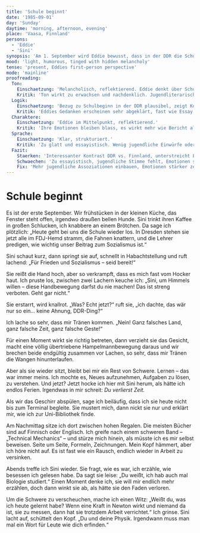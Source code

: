 ```yaml
---
title: 'Schule beginnt'
date: '1985-09-01'
day: 'Sunday'
daytime: 'morning, afternoon, evening'
place: 'Vaasa, Finnland'
persons:
  - 'Eddie'
  - 'Sini'
synopsis: 'Am 1. September wird Eddie bewusst, dass in der DDR die Schule wieder beginnt. Beim Frühstück erzählt sie Sini davon, die den FDJ-Gruß auf komische Weise nachmacht. Eddie lacht, wird aber auch schwermütig, weil sie das Lernen vermisst. Statt Sini zum Terminal zu begleiten, geht sie in die Uni-Bibliothek von Vaasa, liest besessen ein englisches Buch über Technische Mechanik und macht am Abend einen Witz, um die Schwere zu vertreiben. Sini erwähnt beiläufig, dass sie einmal Biologie studiert hat, spricht darüber aber nicht weiter.'
mood: 'light, humorous, tinged with hidden melancholy'
tense: 'present, Eddies first-person perspective'
mode: 'mainline'
proofreading:
  Ton:
    Einschaetzung: 'Melancholisch, reflektierend. Eddie denkt über Schule und Lernen nach.'
    Kritik: 'Ton wirkt zu erwachsen und nachdenklich. Jugendliterarische Direktheit fehlt stellenweise.'
  Logik:
    Einschaetzung: 'Bezug zu Schulbeginn in der DDR plausibel, zeigt Kontrast zu Eddies Lage.'
    Kritik: 'Eddies Gedanken erscheinen sehr abgeklärt, fast wie Essay. Weniger naive oder jugendliche Perspektive als erwartet.'
  Charaktere:
    Einschaetzung: 'Eddie im Mittelpunkt, reflektierend.'
    Kritik: 'Ihre Emotionen bleiben blass, es wirkt mehr wie Bericht als innere Anteilnahme. Sini bleibt Randfigur.'
  Sprache:
    Einschaetzung: 'Klar, strukturiert.'
    Kritik: 'Zu glatt und essayistisch. Wenig jugendliche Einwürfe oder spontane Assoziationen.'
  Fazit:
    Staerken: 'Interessanter Kontrast DDR vs. Finnland, unterstreicht Eddies Verlust.'
    Schwaechen: 'Zu essayistisch, jugendliche Stimme fehlt, Emotionen schwach.'
    Fix: 'Mehr jugendliche Assoziationen einbauen, Emotionen stärker zeigen, Sprache weniger glatt machen.'
---
```


# Schule beginnt

Es ist der erste September. Wir frühstücken in der kleinen Küche, das Fenster
steht offen, irgendwo draußen bellen Hunde. Sini trinkt ihren Kaffee in großen
Schlucken, ich knabbere an einem Brötchen. Da sage ich plötzlich: „Heute geht
bei uns die Schule wieder los. In Dresden stehen sie jetzt alle im FDJ-Hemd
stramm, die Fahnen knattern, und die Lehrer predigen, wie wichtig unser Beitrag
zum Sozialismus ist.“

Sini schaut kurz, dann springt sie auf, schnellt in Habachtstellung und ruft
lachend: „Für Frieden und Sozialismus – seid bereit!“

Sie reißt die Hand hoch, aber so verkrampft, dass es mich fast vom Hocker haut.
Ich pruste los, zwischen zwei Lachern keuche ich: „Sini, um Himmels willen –
diese Handbewegung darfst du nie machen! Das ist streng verboten. Geht gar
nicht.“

Sie erstarrt, wird knallrot. „Was? Echt jetzt?“ ruft sie, „ich dachte, das wär
nur so ein… keine Ahnung, DDR-Ding?“

Ich lache so sehr, dass mir Tränen kommen. „Nein! Ganz falsches Land, ganz
falsche Zeit, ganz falsche Geste!“

Für einen Moment wirkt sie richtig betreten, dann verzieht sie das Gesicht,
macht eine völlig übertriebene Hampelmannbewegung daraus und wir brechen beide
endgültig zusammen vor Lachen, so sehr, dass mir Tränen die Wangen
hinunterlaufen.

Aber als sie wieder sitzt, bleibt bei mir ein Rest von Schwere. Lernen – das war
immer meins. Ich mochte es, Neues aufzunehmen, Aufgaben zu lösen, zu verstehen.
Und jetzt? Jetzt hocke ich hier mit Sini herum, als hätte ich endlos Ferien.
Irgendwas in mir schreit: *Du verlierst Zeit.*

Als wir das Geschirr abspülen, sage ich beiläufig, dass ich sie heute nicht bis
zum Terminal begleite. Sie mustert mich, dann nickt sie nur und erklärt mir, wie
ich zur Uni-Bibliothek finde.

Am Nachmittag sitze ich dort zwischen hohen Regalen. Die meisten Bücher sind auf
Finnisch oder Englisch. Ich greife nach einem schweren Band – „Technical
Mechanics“ – und stürze mich hinein, als müsste ich es mir selbst beweisen.
Seite um Seite, Formeln, Zeichnungen. Mein Kopf hämmert, aber ich höre nicht
auf. Es ist fast wie ein Rausch, endlich wieder in Arbeit zu versinken.

Abends treffe ich Sini wieder. Sie fragt, wie es war, ich erzähle, wie besessen
ich gelesen habe. Da sagt sie leise: „Du weißt, ich hab auch mal Biologie
studiert.“ Einen Moment denke ich, sie will mir endlich mehr erzählen, doch dann
winkt sie ab, als hätte sie den Faden verloren.

Um die Schwere zu verscheuchen, mache ich einen Witz: „Weißt du, was ich heute
gelernt habe? Wenn eine Kraft in Newton wirkt und niemand da ist, sie zu messen,
dann hat sie trotzdem Arbeit verrichtet.“ Ich grinse. Sini lacht auf, schüttelt
den Kopf. „Du und deine Physik. Irgendwann muss man mal ein Wort für Leute wie
dich erfinden.“
